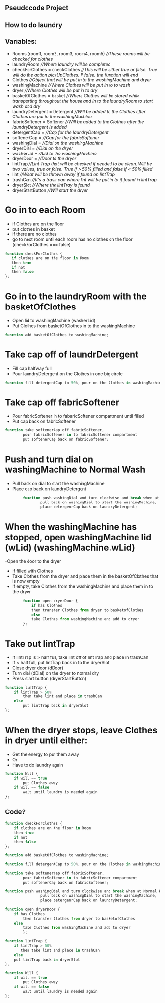 ## Pseudocode Project

## How to do laundry

## Variables: 
- Rooms (room1, room2, room3, room4, room5) *//These rooms will be checked for clothes*
- laundryRoom *//Where laundry will be completed*
- checkForClothes = checkClothes *//This will be either true or false. True will do the action pickUpClothes. If false, the function will end*
- Clothes *//Object that will be put in to the washingMachine and dryer*
- washingMachine *//Where Clothes will be put in to to wash*
- dryer *//Where Clothes will be put in to dry*
- basketOfClothes = basket *//Where Clothes will be stored while transporting throughout the house and in to the laundryRoom to start wash and dry*
- laundryDetergent = Detergent *//Will be added to the Clothes after Clothes are put in the washingMachine*
- fabricSoftener = Softener *//Will be added to the Clothes after the laundryDetergent is added*
- detergentCap =  *//Cap for the laundryDetergent*
- softenerCap =  *//Cap for the fabricSoftener*
- washingDial =  *//Dial on the washingMachine*
- dryerDial =  *//Dial on the dryer*
- washerLid =  *//Lid to the washingMachine*
- dryerDoor =  *//Door to the dryer*
- lintTrap *//Lint Trap that will be checked if needed to be clean. Will be two values, true or false. True if > 50% filled and false if < 50% filled*
- lint *//What will be thrown away if found on lintTrap*
- trashCan *//It's a trash can where lint will be put in to if found in lintTrap*
- dryerSlot *//Where the lintTray is found*
- dryerStartButton *//Will start the dryer*

# Go in to each Room
- if Clothes are on the floor
- put clothes in basket
- if there are no clothes
- go to next room until each room has no clothes on the floor (checkForClothes === false)

 ```js
function checkForClothes {
    if clothes are on the floor in Room
    then true
    if not
    then false
};
 ```



# Go in to the laundryRoom with the basketOfClothes
- Open lid to washingMachine (washerLid)
- Put Clothes from basketOfClothes in to the washingMachine

 ```js
function add basketOfClothes to washingMachine;
 ```

# Take cap off of laundrDetergent
- Fill cap halfway full
- Pour laundryDetergent on the Clothes in one big circle

```js
function fill detergentCap to 50%, pour on the Clothes in washingMachine;
```

# Take cap off fabricSoftener
- Pour fabricSoftener in to fabaricSoftener compartment until filled
- Put cap back on fabricSoftener

```js
function take softenerCap off fabricSoftener,
        pour fabricSoftener in to fabricSoftener compartment,
        put softenerCap back on fabricSoftener;
```

# Push and turn dial on washingMachine to Normal Wash
- Pull back on dial to start the washingMachine
- Place cap back on laundryDetergent

```js
        function push washingDial and turn clockwise and break when at Normal Wash,
                pull back on washingDial to start the washingMachine,
                place detergenrCap back on laundryDetergent;
```

# When the washingMachine has stopped, open washingMachine lid (wLid) (washingMachine.wLid)
-Open the door to the dryer
- If filled with Clothes
- Take Clothes from the dryer and place them in the basketOfClothes that is now empty
- If empty, take Clothes from the washingMachine and place them in to the dryer

```js
        function open dryerDoor {
            if has Clothes
            then transfer Clothes from dryer to basketofClothes
            else
            take Clothes from washingMachine and add to dryer
        };
```

# Take out lintTrap
- If lintTrap is > half full, take lint off of lintTrap and place in trashCan
- If < half full, put lintTrap back in to the dryerSlot
- Close dryer door (dDoor)
- Turn dial (dDial) on the dryer to normal dry
- Press start button (dryerStartButton)

```js
function lintTrap {
    if lintTrap > 50%
        then take lint and place in trashCan
    else
        put lintTrap back in dryerSlot
};
```

# When the dryer stops, leave Clothes in dryer until either:
- Get the energy to put them away
- Or
- Have to do laundry again

```js
function Will {
    if will == true
        put Clothes away
    if will == false
        wait until laundry is needed again
};
```

## Code?

```js
function checkForClothes {
    if clothes are on the floor in Room
    then true
    if not
    then false
};

function add basketOfClothes to washingMachine;

function fill detergentCap to 50%, pour on the Clothes in washingMachine;

function take softenerCap off fabricSoftener,
        pour fabricSoftener in to fabricSoftener compartment,
        put softenerCap back on fabricSoftener;

function push washingDial and turn clockwise and break when at Normal Wash,
                pull back on washingDial to start the washingMachine,
                place detergenrCap back on laundryDetergent;

function open dryerDoor {
    if has Clothes
        then transfer Clothes from dryer to basketofClothes
    else
        take Clothes from washingMachine and add to dryer
        };

function lintTrap {
    if lintTrap > 50%
       then take lint and place in trashCan
    else
    put lintTrap back in dryerSlot
};

function Will {
    if will == true
        put Clothes away
    if will == false
        wait until laundry is needed again
};

```
